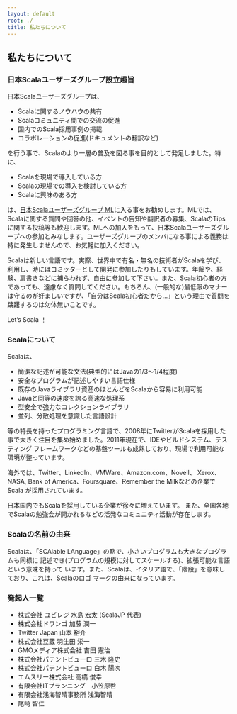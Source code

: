 ```yaml
---
layout: default
root: ./
title: 私たちについて
---
```


## 私たちについて

### 日本Scalaユーザーズグループ設立趣旨

日本Scalaユーザーズグループは、

* Scalaに関するノウハウの共有
* Scalaコミュニティ間での交流の促進
* 国内でのScala採用事例の掲載
* コラボレーションの促進(ドキュメントの翻訳など)

を行う事で、Scalaのより一層の普及を図る事を目的として発足しました。特に、

* Scalaを現場で導入している方
* Scalaの現場での導入を検討している方
* Scalaに興味のある方

は、[日本Scalaユーザーズグループ ML](http://groups.google.com/group/scala-jp)に入る事をお勧めします。MLでは、Scalaに関する質問や回答の他、イベントの告知や翻訳者の募集、ScalaのTipsに関する投稿等も歓迎します。MLへの加入をもって、日本Scalaユーザーズグループへの参加とみなします。ユーザーズグループのメンバになる事による義務は特に発生しませんので、お気軽に加入ください。

Scalaは新しい言語です。実際、世界中で有名・無名の技術者がScalaを学び、利用し、時にはコミッターとして開発に参加したりもしています。年齢や、経験、肩書きなどに捕らわれず、自由に参加して下さい。また、Scala初心者の方であっても、遠慮なく質問してください。もちろん、(一般的な)最低限のマナーは守るのが好ましいですが、「自分はScala初心者だから…」という理由で質問を躊躇するのは勿体無いことです。

Let’s Scala ！

### Scalaについて

Scalaは、

* 簡潔な記述が可能な文法(典型的にはJavaの1/3～1/4程度)
* 安全なプログラムが記述しやすい言語仕様
* 既存のJavaライブラリ資産のほとんどをScalaから容易に利用可能
* Javaと同等の速度を誇る高速な処理系
* 型安全で強力なコレクションライブラリ
* 並列、分散処理を意識した言語設計

等の特長を持ったプログラミング言語で、2008年にTwitterがScalaを採用した
事で大きく注目を集め始めました。2011年現在で、IDEやビルドシステム、テスティング
フレームワークなどの基盤ツールも成熟しており、現場で利用可能な環境が整っています。

海外では、Twitter、LinkedIn、VMWare、Amazon.com、Novell、
Xerox、NASA, Bank of America、Foursquare、Remember the Milkなどの企業でScala
が採用されています。

日本国内でもScalaを採用している企業が徐々に増えています。
また、全国各地でScalaの勉強会が開かれるなどの活発なコミュニティ活動が存在します。

### Scalaの名前の由来

Scalaは、「SCAlable LAnguage」の略で、小さいプログラムも大きなプログラムも同様に
記述でき(プログラムの規模に対してスケールする)、拡張可能な言語という意味を持って
います。また、Scalaは、イタリア語で、「階段」を意味しており、これは、Scalaのロゴ
マークの由来になっています。

### 発起人一覧

* 株式会社 ユビレジ 水島 宏太 (ScalaJP 代表)
* 株式会社ドワンゴ 加藤 潤一
* Twitter Japan 山本 裕介
* 株式会社豆蔵 羽生田 栄一
* GMOメディア株式会社 吉田 憲治
* 株式会社パテントビューロ 三木 隆史
* 株式会社パテントビューロ 白木 陽次
* エムスリー株式会社 高橋 俊幸
* 有限会社ITプランニング　小笠原啓
* 有限会社浅海智晴事務所 浅海智晴
* 尾崎 智仁
